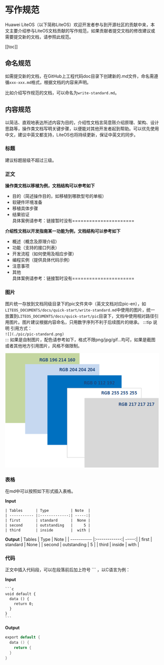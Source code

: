 # 写作规范

Huawei LiteOS（以下简称LiteOS）欢迎开发者参与到开源社区的贡献中来，本文主要介绍参与LiteOS文档贡献的写作规范，如果贡献者提交文档的修改建议或需要提交新的文档，请参照此规范。

[[toc]]

## 命名规范

如需提交新的文档，在GitHub上工程代码doc目录下创建新的.md文件，命名需遵循`xxx-xxx.md`格式，根据文档的内容来声明。

比如介绍写作规范的文档，可以命名为`write-standard.md`。

## 内容规范

以简洁、直观地表达所述内容为目的，介绍性文档言简意赅介绍原理、架构、设计思路等，操作类文档写明关键步骤，以便能对其他开发者起到帮助。可以优先使用中文，建议中英文都支持，LiteOS也将持续更新，保证中英文的同步。

### 标题

建议标题层级不超过三级。

### 正文

**操作类文档以移植为例，文档结构可以参考如下**
* 目的（简述操作目的，如移植到哪款型号的单板）
* 软硬件环境准备
* 移植具体步骤
* 结果验证  
具体案例请参考：链接暂时没有======================

**介绍性文档以开发指南某一功能为例，文档结构可以参考如下**
* 概述（概念及原理介绍）
* 功能（支持的接口列表）
* 开发流程（如何使用及相应步骤）
* 编程实例（提供具体代码示例）
* 注意事项
* 其他  
具体案例请参考：链接暂时没有======================

### 图片

图片统一存放到文档同级目录下的pic文件夹中（英文文档对应pic-en），如`LITEOS_DOCUMENTS/docs/quick-start/write-standard.md`中使用的图片，统一放置到`LITEOS_DOCUMENTS/docs/quick-start/pic`目录下，文档中使用相对路径引用图片。图片建议根据内容命名，只用数字序列不利于后续图片的继承。
:::tip 说明
引用方式：  
`![](./pic/pic-standard.png)`  
:::
如果是自制图片，配色请参考如下，格式不限png/jpg/gif...均可，如果是截图或者其他地方引用图片，风格不做限制。

![](./pic/pic-standard.png)


### 表格

在md中可以按照如下形式插入表格。  

**Input**
```
| Tables      | Type          | Note  |
| ----------- |:-------------:| -----:|
| first       | standard      |  None |
| second      | outstanding   |     5 |
| third       | inside        |  with |
```
**Output**
| Tables      | Type          | Note  |
| ----------- |:-------------:| -----:|
| first       | standard      |  None |
| second      | outstanding   |     5 |
| third       | inside        |  with |

### 代码

正文中插入代码段，可以在段落前后加上符号 ``` ，以C语言为例：

**Input**
````  
```c
void default {
  data () {
    return 0;
  }
}
```
````

**Output**
```c
export default {
  data () {
    return {
  }
}
```